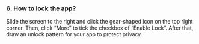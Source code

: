### 6. How to lock the app?
Slide the screen to the right and click the gear-shaped icon on the top right corner. Then, click “More” to tick the checkbox of “Enable Lock”. After that, draw an unlock pattern for your app to protect privacy. 
